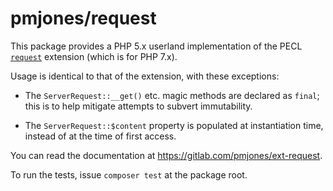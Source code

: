 # pmjones/request

This package provides a PHP 5.x userland implementation of the PECL
[`request`](http://pecl.php.net/request) extension (which is for PHP 7.x).

Usage is identical to that of the extension, with these exceptions:

- The `ServerRequest::__get()` etc. magic methods are declared as `final`; this
  is to help mitigate attempts to subvert immutability.

- The `ServerRequest::$content` property is populated at instantiation time,
  instead of at the time of first access.

You can read the documentation at <https://gitlab.com/pmjones/ext-request>.

To run the tests, issue `composer test` at the package root.
